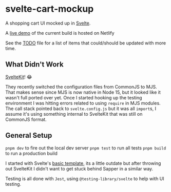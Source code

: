 # svelte-cart-mockup

A shopping cart UI mocked up in [Svelte](https://svelte.dev).

A [live demo](https://svelte-cart-mockup.netlify.app/) of the current build is hosted on Netlify

See the [TODO](/TODO.md) file for a list of items that could/should be updated with more time.

## What Didn't Work

[SvelteKit](https://kit.svelte.dev)! 😂

They recently switched the configuration files from CommonJS to MJS. That makes sense since MJS is now native in Node 15, but it looked like it wasn't full ported over yet. Once I started hooking up the testing environment I was hitting errors related to using `require` in MJS modules. The call stack pointed back to `svelte.config.js` but it was all `import`s, I assume it's using something internal to SvelteKit that was still on CommonJS format.

## General Setup

`pnpm dev` to fire out the local dev server
`pnpm test` to run all tests
`pnpm build` to run a production build

I started with Svelte's [basic template](https://github.com/sveltejs/template), its a little outdate but after throwing out SvelteKit I didn't want to get stuck behind Sapper in a similar way.

Testing is all done with `Jest`, using `@testing-library/svelte` to help with UI testing.
